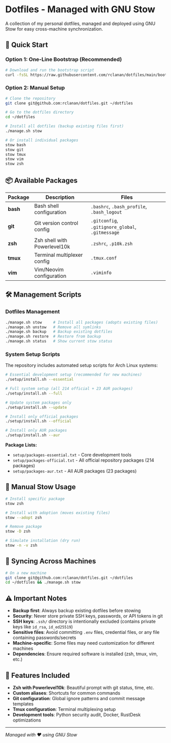 # Dotfiles - Managed with GNU Stow

A collection of my personal dotfiles, managed and deployed using GNU Stow for easy cross-machine synchronization.

## 🚀 Quick Start

### Option 1: One-Line Bootstrap (Recommended)
```bash
# Download and run the bootstrap script
curl -fsSL https://raw.githubusercontent.com/rclanan/dotfiles/main/bootstrap.sh | bash
```

### Option 2: Manual Setup
```bash
# Clone the repository
git clone git@github.com:rclanan/dotfiles.git ~/dotfiles

# Go to the dotfiles directory
cd ~/dotfiles

# Install all dotfiles (backup existing files first)
./manage.sh stow

# Or install individual packages
stow bash
stow git
stow tmux
stow vim
stow zsh
```

## 📦 Available Packages

| Package | Description | Files |
|---------|-------------|-------|
| **bash** | Bash shell configuration | `.bashrc`, `.bash_profile`, `.bash_logout` |
| **git** | Git version control config | `.gitconfig`, `.gitignore_global`, `.gitmessage` |
| **zsh** | Zsh shell with Powerlevel10k | `.zshrc`, `.p10k.zsh` |
| **tmux** | Terminal multiplexer config | `.tmux.conf` |
| **vim** | Vim/Neovim configuration | `.viminfo` |

## 🛠️ Management Scripts

### Dotfiles Management
```bash
./manage.sh stow     # Install all packages (adopts existing files)
./manage.sh unstow   # Remove all symlinks
./manage.sh backup   # Backup existing dotfiles
./manage.sh restore  # Restore from backup
./manage.sh status   # Show current stow status
```

### System Setup Scripts
The repository includes automated setup scripts for Arch Linux systems:

```bash
# Essential development setup (recommended for new machines)
./setup/install.sh --essential

# Full system setup (all 214 official + 23 AUR packages)
./setup/install.sh --full

# Update system packages only
./setup/install.sh --update

# Install only official packages
./setup/install.sh --official

# Install only AUR packages
./setup/install.sh --aur
```

**Package Lists:**
- `setup/packages-essential.txt` - Core development tools
- `setup/packages-official.txt` - All official repository packages (214 packages)
- `setup/packages-aur.txt` - All AUR packages (23 packages)

## 📝 Manual Stow Usage

```bash
# Install specific package
stow zsh

# Install with adoption (moves existing files)
stow --adopt zsh

# Remove package
stow -D zsh

# Simulate installation (dry run)
stow -n -v zsh
```

## 🔄 Syncing Across Machines

```bash
# On a new machine
git clone git@github.com:rclanan/dotfiles.git ~/dotfiles
cd ~/dotfiles && ./manage.sh stow
```

## ⚠️ Important Notes

- **Backup first**: Always backup existing dotfiles before stowing
- **Security**: Never store private SSH keys, passwords, or API tokens in git
- **SSH keys**: `.ssh/` directory is intentionally excluded (contains private keys like `id_rsa`, `id_ed25519`)
- **Sensitive files**: Avoid committing `.env` files, credential files, or any file containing passwords/secrets
- **Machine-specific**: Some files may need customization for different machines
- **Dependencies**: Ensure required software is installed (zsh, tmux, vim, etc.)

## 🎨 Features Included

- **Zsh with Powerlevel10k**: Beautiful prompt with git status, time, etc.
- **Custom aliases**: Shortcuts for common commands
- **Git configuration**: Global ignore patterns and commit message templates
- **Tmux configuration**: Terminal multiplexing setup
- **Development tools**: Python security audit, Docker, RustDesk optimizations

---

*Managed with ❤️ using GNU Stow*
